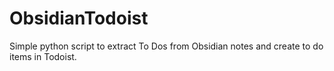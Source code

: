 # ObsidianTodoist
Simple python script to extract To Dos from Obsidian notes and create to do items in Todoist.  
